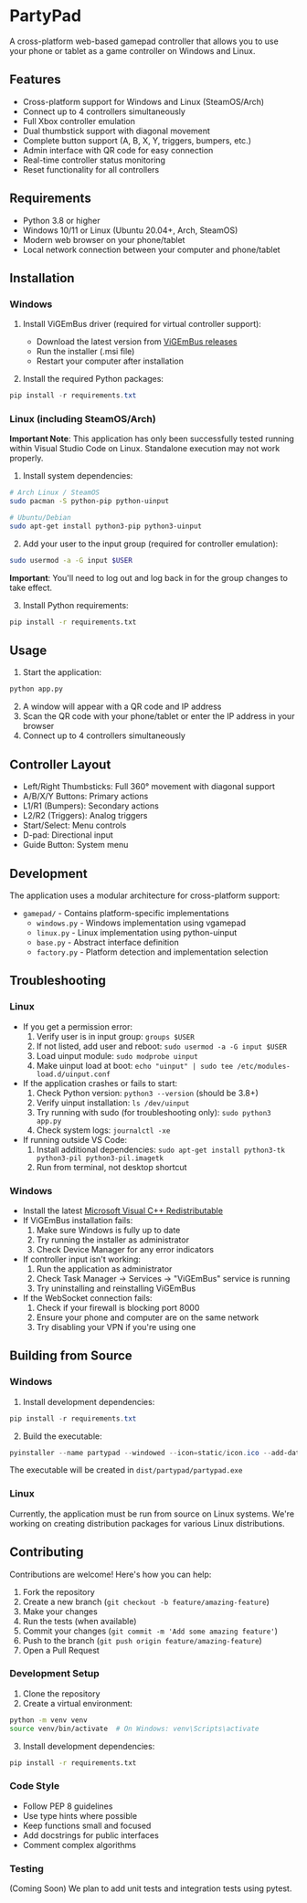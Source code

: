 # PartyPad

A cross-platform web-based gamepad controller that allows you to use your phone or tablet as a game controller on Windows and Linux.

## Features

- Cross-platform support for Windows and Linux (SteamOS/Arch)
- Connect up to 4 controllers simultaneously
- Full Xbox controller emulation
- Dual thumbstick support with diagonal movement
- Complete button support (A, B, X, Y, triggers, bumpers, etc.)
- Admin interface with QR code for easy connection
- Real-time controller status monitoring
- Reset functionality for all controllers

## Requirements

- Python 3.8 or higher
- Windows 10/11 or Linux (Ubuntu 20.04+, Arch, SteamOS)
- Modern web browser on your phone/tablet
- Local network connection between your computer and phone/tablet

## Installation

### Windows

1. Install ViGEmBus driver (required for virtual controller support):
   - Download the latest version from [ViGEmBus releases](https://github.com/ViGEm/ViGEmBus/releases)
   - Run the installer (.msi file)
   - Restart your computer after installation

2. Install the required Python packages:
```powershell
pip install -r requirements.txt
```

### Linux (including SteamOS/Arch)

**Important Note**: This application has only been successfully tested running within Visual Studio Code on Linux. Standalone execution may not work properly.

1. Install system dependencies:

```bash
# Arch Linux / SteamOS
sudo pacman -S python-pip python-uinput

# Ubuntu/Debian
sudo apt-get install python3-pip python3-uinput
```

2. Add your user to the input group (required for controller emulation):
```bash
sudo usermod -a -G input $USER
```
**Important**: You'll need to log out and log back in for the group changes to take effect.

3. Install Python requirements:
```bash
pip install -r requirements.txt
```

## Usage

1. Start the application:
```bash
python app.py
```

2. A window will appear with a QR code and IP address
3. Scan the QR code with your phone/tablet or enter the IP address in your browser
4. Connect up to 4 controllers simultaneously

## Controller Layout

- Left/Right Thumbsticks: Full 360° movement with diagonal support
- A/B/X/Y Buttons: Primary actions
- L1/R1 (Bumpers): Secondary actions
- L2/R2 (Triggers): Analog triggers
- Start/Select: Menu controls
- D-pad: Directional input
- Guide Button: System menu

## Development

The application uses a modular architecture for cross-platform support:
- `gamepad/` - Contains platform-specific implementations
  - `windows.py` - Windows implementation using vgamepad
  - `linux.py` - Linux implementation using python-uinput
  - `base.py` - Abstract interface definition
  - `factory.py` - Platform detection and implementation selection

## Troubleshooting

### Linux
- If you get a permission error:
  1. Verify user is in input group: `groups $USER`
  2. If not listed, add user and reboot: `sudo usermod -a -G input $USER`
  3. Load uinput module: `sudo modprobe uinput`
  4. Make uinput load at boot: `echo "uinput" | sudo tee /etc/modules-load.d/uinput.conf`
- If the application crashes or fails to start:
  1. Check Python version: `python3 --version` (should be 3.8+)
  2. Verify uinput installation: `ls /dev/uinput`
  3. Try running with sudo (for troubleshooting only): `sudo python3 app.py`
  4. Check system logs: `journalctl -xe`
- If running outside VS Code:
  1. Install additional dependencies: `sudo apt-get install python3-tk python3-pil python3-pil.imagetk`
  2. Run from terminal, not desktop shortcut

### Windows
- Install the latest [Microsoft Visual C++ Redistributable](https://aka.ms/vs/17/release/vc_redist.x64.exe)
- If ViGEmBus installation fails:
  1. Make sure Windows is fully up to date
  2. Try running the installer as administrator
  3. Check Device Manager for any error indicators
- If controller input isn't working:
  1. Run the application as administrator
  2. Check Task Manager -> Services -> "ViGEmBus" service is running
  3. Try uninstalling and reinstalling ViGEmBus
- If the WebSocket connection fails:
  1. Check if your firewall is blocking port 8000
  2. Ensure your phone and computer are on the same network
  3. Try disabling your VPN if you're using one

## Building from Source

### Windows

1. Install development dependencies:
```powershell
pip install -r requirements.txt
```

2. Build the executable:
```powershell
pyinstaller --name partypad --windowed --icon=static/icon.ico --add-data "static;static" app.py
```

The executable will be created in `dist/partypad/partypad.exe`

### Linux

Currently, the application must be run from source on Linux systems. We're working on creating distribution packages for various Linux distributions.

## Contributing

Contributions are welcome! Here's how you can help:

1. Fork the repository
2. Create a new branch (`git checkout -b feature/amazing-feature`)
3. Make your changes
4. Run the tests (when available)
5. Commit your changes (`git commit -m 'Add some amazing feature'`)
6. Push to the branch (`git push origin feature/amazing-feature`)
7. Open a Pull Request

### Development Setup

1. Clone the repository
2. Create a virtual environment:
```bash
python -m venv venv
source venv/bin/activate  # On Windows: venv\Scripts\activate
```
3. Install development dependencies:
```bash
pip install -r requirements.txt
```

### Code Style

- Follow PEP 8 guidelines
- Use type hints where possible
- Keep functions small and focused
- Add docstrings for public interfaces
- Comment complex algorithms

### Testing

(Coming Soon) We plan to add unit tests and integration tests using pytest.
